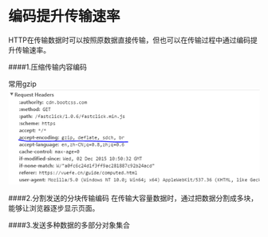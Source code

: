 # 编码提升传输速率

HTTP在传输数据时可以按照原数据直接传输，但也可以在传输过程中通过编码提升传输速率。

####1.压缩传输内容编码

常用gzip
![](gzip.png)

####2.分割发送的分块传输编码
在传输大容量数据时，通过把数据分割成多块，能够让浏览器逐步显示页面。

####3.发送多种数据的多部分对象集合

